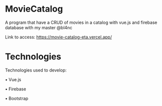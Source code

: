 # MovieCatalog
A program that have a CRUD of movies in a catalog with vue.js and firebase database with my master @bl4nc

Link to access: https://movie-catalog-eta.vercel.app/

# Technologies

Technologies used to develop:

• Vue.js

• Firebase

• Bootstrap

